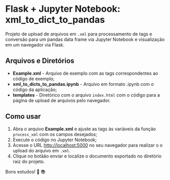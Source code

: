 # Flask + Jupyter Notebook: xml_to_dict_to_pandas

Projeto de upload de arquivos em `.xml` para processamento de tags e conversão para um pandas data frame via Jupyter Notebook e visualização em um navegador via Flask.

## Arquivos e Diretórios
- **Example.xml** - Arquivo de exemplo com as tags correspondentes ao código de exemplo;
- **xml_to_dicts_to_pandas.ipynb** - Arquivo em formato .ipynb com o código da aplicação;
- **templates** - Diretórico com o arquivo `index.html` com o código para a página de upload de arquivos pelo navegador. 

## Como usar
1. Abra o arquivo **Example.xml** e ajuste as tags às variáveis da função `process_xml` com os campos desejados;
2. Execute o código no Jupyter Notebook;
3. Acesse o URL [http://localhost:5000](http://localhost:5000) no seu navegador para realizar o o upload do arquivo em `.xml`.
4. Clique no botãão enviar e localize o documento exportado no diretório raiz do projeto.

Bons estudos! :snake: :books:
